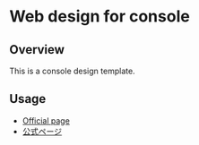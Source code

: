 # Web design for console

## Overview

This is a console design template.

## Usage

- [Official page](https://it.noknow.info/en/project/noknow-web-design/component/console)
- [公式ページ](https://it.noknow.info/ja/project/noknow-web-design/component/console)
